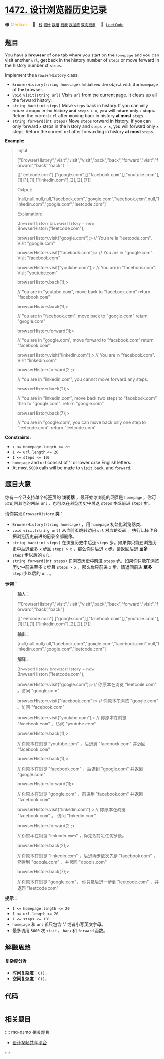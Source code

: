 # [1472. 设计浏览器历史记录](https://leetcode.com/problems/design-browser-history)

🟠 <font color=#ffb800>Medium</font>&emsp; 🔖&ensp; [`栈`](/leetcode/outline/tag/stack.md) [`设计`](/leetcode/outline/tag/design.md) [`数组`](/leetcode/outline/tag/array.md) [`链表`](/leetcode/outline/tag/linked-list.md) [`数据流`](/leetcode/outline/tag/data-stream.md) [`双向链表`](/leetcode/outline/tag/doubly-linked-list.md)&emsp; 🔗&ensp;[`LeetCode`](https://leetcode.com/problems/design-browser-history)


## 题目

You have a **browser** of one tab where you start on the `homepage` and you
can visit another `url`, get back in the history number of `steps` or move
forward in the history number of `steps`.

Implement the `BrowserHistory` class:

  * `BrowserHistory(string homepage)` Initializes the object with the `homepage` of the browser.
  * `void visit(string url)` Visits `url` from the current page. It clears up all the forward history.
  * `string back(int steps)` Move `steps` back in history. If you can only return `x` steps in the history and `steps > x`, you will return only `x` steps. Return the current `url` after moving back in history **at most** `steps`.
  * `string forward(int steps)` Move `steps` forward in history. If you can only forward `x` steps in the history and `steps > x`, you will forward only `x` steps. Return the current `url` after forwarding in history **at most** `steps`.



**Example:**

> Input:
> 
> ["BrowserHistory","visit","visit","visit","back","back","forward","visit","forward","back","back"]
> 
> [["leetcode.com"],["google.com"],["facebook.com"],["youtube.com"],[1],[1],[1],["linkedin.com"],[2],[2],[7]]
> 
> Output:
> 
> [null,null,null,null,"facebook.com","google.com","facebook.com",null,"linkedin.com","google.com","leetcode.com"]
> 
> 
> 
> Explanation:
> 
> BrowserHistory browserHistory = new BrowserHistory("leetcode.com");
> 
> browserHistory.visit("google.com");> 
>    // You are in "leetcode.com". Visit "google.com"
> 
> browserHistory.visit("facebook.com");> 
>  // You are in "google.com". Visit "facebook.com"
> 
> browserHistory.visit("youtube.com");> 
>   // You are in "facebook.com". Visit "youtube.com"
> 
> browserHistory.back(1);> 
> > 
> > 
> > 
>    // You are in "youtube.com", move back to "facebook.com" return "facebook.com"
> 
> browserHistory.back(1);> 
> > 
> > 
> > 
>    // You are in "facebook.com", move back to "google.com" return "google.com"
> 
> browserHistory.forward(1);> 
> > 
> > 
> > 
> // You are in "google.com", move forward to "facebook.com" return "facebook.com"
> 
> browserHistory.visit("linkedin.com");> 
>  // You are in "facebook.com". Visit "linkedin.com"
> 
> browserHistory.forward(2);> 
> > 
> > 
> > 
> // You are in "linkedin.com", you cannot move forward any steps.
> 
> browserHistory.back(2);> 
> > 
> > 
> > 
>    // You are in "linkedin.com", move back two steps to "facebook.com" then to "google.com". return "google.com"
> 
> browserHistory.back(7);> 
> > 
> > 
> > 
>    // You are in "google.com", you can move back only one step to "leetcode.com". return "leetcode.com"

**Constraints:**

  * `1 <= homepage.length <= 20`
  * `1 <= url.length <= 20`
  * `1 <= steps <= 100`
  * `homepage` and `url` consist of  '.' or lower case English letters.
  * At most `5000` calls will be made to `visit`, `back`, and `forward`.


## 题目大意

你有一个只支持单个标签页的 **浏览器**  ，最开始你浏览的网页是 `homepage` ，你可以访问其他的网站 `url` ，也可以在浏览历史中后退
`steps` 步或前进 `steps` 步。

请你实现 `BrowserHistory` 类：

  * `BrowserHistory(string homepage)` ，用 `homepage` 初始化浏览器类。
  * `void visit(string url)` 从当前页跳转访问 `url` 对应的页面  。执行此操作会把浏览历史前进的记录全部删除。
  * `string back(int steps)` 在浏览历史中后退 `steps` 步。如果你只能在浏览历史中后退至多 `x` 步且 `steps > x` ，那么你只后退 `x` 步。请返回后退 **至多** `steps` 步以后的 `url` 。
  * `string forward(int steps)` 在浏览历史中前进 `steps` 步。如果你只能在浏览历史中前进至多 `x` 步且 `steps > x` ，那么你只前进 `x` 步。请返回前进 **至多**  `steps`步以后的 `url` 。



**示例：**

> 
> 
> 
> 
> 
> **输入：**
> 
> ["BrowserHistory","visit","visit","visit","back","back","forward","visit","forward","back","back"]
> 
> [["leetcode.com"],["google.com"],["facebook.com"],["youtube.com"],[1],[1],[1],["linkedin.com"],[2],[2],[7]]
> 
> **输出：**
> 
> [null,null,null,null,"facebook.com","google.com","facebook.com",null,"linkedin.com","google.com","leetcode.com"]
> 
> 
> 
> **解释：**
> 
> BrowserHistory browserHistory = new BrowserHistory("leetcode.com");
> 
> browserHistory.visit("google.com");> 
>    // 你原本在浏览 "leetcode.com" 。访问 "google.com"
> 
> browserHistory.visit("facebook.com");> 
>  // 你原本在浏览 "google.com" 。访问 "facebook.com"
> 
> browserHistory.visit("youtube.com");> 
>   // 你原本在浏览 "facebook.com" 。访问 "youtube.com"
> 
> browserHistory.back(1);> 
> > 
> > 
> > 
>    // 你原本在浏览 "youtube.com" ，后退到 "facebook.com" 并返回 "facebook.com"
> 
> browserHistory.back(1);> 
> > 
> > 
> > 
>    // 你原本在浏览 "facebook.com" ，后退到 "google.com" 并返回 "google.com"
> 
> browserHistory.forward(1);> 
> > 
> > 
> > 
> // 你原本在浏览 "google.com" ，前进到 "facebook.com" 并返回 "facebook.com"
> 
> browserHistory.visit("linkedin.com");> 
>  // 你原本在浏览 "facebook.com" 。 访问 "linkedin.com"
> 
> browserHistory.forward(2);> 
> > 
> > 
> > 
> // 你原本在浏览 "linkedin.com" ，你无法前进任何步数。
> 
> browserHistory.back(2);> 
> > 
> > 
> > 
>    // 你原本在浏览 "linkedin.com" ，后退两步依次先到 "facebook.com" ，然后到 "google.com" ，并返回 "google.com"
> 
> browserHistory.back(7);> 
> > 
> > 
> > 
>    // 你原本在浏览 "google.com"， 你只能后退一步到 "leetcode.com" ，并返回 "leetcode.com"
> 
> 



**提示：**

  * `1 <= homepage.length <= 20`
  * `1 <= url.length <= 20`
  * `1 <= steps <= 100`
  * `homepage` 和 `url` 都只包含 '.' 或者小写英文字母。
  * 最多调用 `5000` 次 `visit`， `back` 和 `forward` 函数。


## 解题思路

#### 复杂度分析

- **时间复杂度**：`O()`，
- **空间复杂度**：`O()`，

## 代码

```javascript

```

## 相关题目

:::: md-demo 相关题目
- [设计视频共享平台](https://leetcode.com/problems/design-video-sharing-platform)

::::
